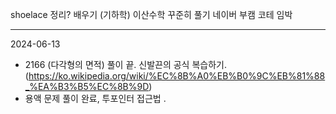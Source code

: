 shoelace 정리? 배우기 (기하학)
이산수학 꾸준히 풀기
네이버 부캠 코테 임박



- - -

2024-06-13
- 2166 (다각형의 면적) 풀이 끝. 신발끈의 공식 복습하기.(https://ko.wikipedia.org/wiki/%EC%8B%A0%EB%B0%9C%EB%81%88_%EA%B3%B5%EC%8B%9D)
- 용액 문제 풀이 완료, 투포인터 접근법 .